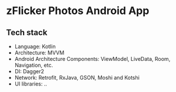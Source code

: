 # zFlicker Photos Android App

## Tech stack

- Language: Kotlin
- Architecture: MVVM
- Android Architecture Components: ViewModel, LiveData, Room, Navigation, etc.
- DI: Dagger2
- Network: Retrofit, RxJava, GSON, Moshi and Kotshi
- UI libraries: ..